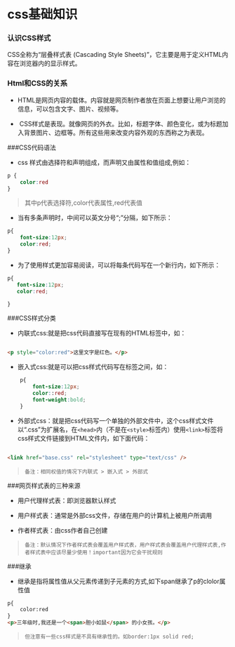 # css基础知识

<link rel="stylesheet" type="text/css" href="/static/css/rule.css">
<meta charset="UTF-8">


### 认识CSS样式



CSS全称为“层叠样式表 (Cascading Style Sheets)”，它主要是用于定义HTML内容在浏览器内的显示样式。


### Html和CSS的关系


- HTML是网页内容的载体。内容就是网页制作者放在页面上想要让用户浏览的信息，可以包含文字、图片、视频等。

-  CSS样式是表现。就像网页的外衣。比如，标题字体、颜色变化，或为标题加入背景图片、边框等。所有这些用来改变内容外观的东西称之为表现。


###CSS代码语法


- css 样式由选择符和声明组成，而声明又由属性和值组成,例如：

```css
p {
	color:red
}
```

> 其中p代表选择符,color代表属性,red代表值

- 当有多条声明时，中间可以英文分号“;”分隔，如下所示：

```css
p{
	font-size:12px;
	color:red;
}

```

- 为了使用样式更加容易阅读，可以将每条代码写在一个新行内，如下所示：

```css
p{
   font-size:12px;
   color:red;

}

```



###CSS样式分类


- 内联式css:就是把css代码直接写在现有的HTML标签中，如：

```html

<p style="color:red">这里文字是红色。</p>

```

- 嵌入式css:就是可以把css样式代码写在<style type="text/css"></style>标签之间，如：

```css
	p{ 
	  	font-size:12px;
	    color::red;
	    font-weight:bold;  
    }

```

- 外部式css：就是把css代码写一个单独的外部文件中，这个css样式文件以“.css”为扩展名，在`<head>`内（不是在`<style>`标签内）使用`<link>`标签将css样式文件链接到HTML文件内，如下面代码：

```html

<link href="base.css" rel="stylesheet" type="text/css" />

```

>`备注：相同权值的情况下内联式 > 嵌入式 > 外部式`



###网页样式表的三种来源



- 用户代理样式表：即浏览器默认样式

- 用户样式表：通常是外部css文件，存储在用户的计算机上被用户所调用

- 作者样式表：由css作者自己创建

> `备注：默认情况下作者样式表会覆盖用户样式表，用户样式表会覆盖用户代理样式表,作者样式表中应该尽量少使用！important因为它会干扰规则`




###继承



- 继承是指将属性值从父元素传递到子元素的方式,如下span继承了p的clolor属性值


```html
p{
	color:red
}
<p>三年级时,我还是一个<span>胆小如鼠</span> 的小女孩。</p>
```

> `但注意有一些css样式是不具有继承性的。如border:1px solid red;`




